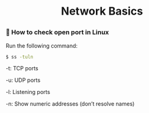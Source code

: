 <h1 style="text-align:center;"> Network Basics</p>

### 🔧 How to check open port in Linux
Run the following command:
```bash
$ ss -tuln
```
-t: TCP ports

-u: UDP ports

-l: Listening ports

-n: Show numeric addresses (don’t resolve names)